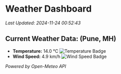 
# Weather Dashboard

_Last Updated: 2024-11-24 00:52:43_

## Current Weather Data: (Pune, MH)
- **Temperature:** 14.0 °C ![Temperature Badge](https://img.shields.io/badge/Temperature-Low%20Temp-blue)
- **Wind Speed:** 4.9 km/h ![Wind Speed Badge](https://img.shields.io/badge/Wind%20Speed-Low%20Wind-blue)

*Powered by Open-Meteo API*
